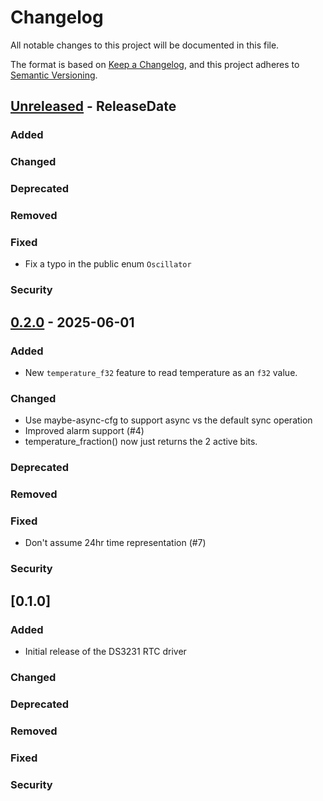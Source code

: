 # Changelog

All notable changes to this project will be documented in this file.

The format is based on [Keep a Changelog](https://keepachangelog.com/en/1.0.0/),
and this project adheres to [Semantic Versioning](https://semver.org/spec/v2.0.0.html).

<!-- next-header -->

## [Unreleased] - ReleaseDate

### Added

### Changed

### Deprecated

### Removed

### Fixed

- Fix a typo in the public enum `Oscillator`

### Security

## [0.2.0] - 2025-06-01

### Added

- New `temperature_f32` feature to read temperature as an `f32` value.

### Changed

- Use maybe-async-cfg to support async vs the default sync operation
- Improved alarm support (#4)
- temperature_fraction() now just returns the 2 active bits.

### Deprecated

### Removed

### Fixed

- Don't assume 24hr time representation (#7)

### Security

## [0.1.0]

### Added

- Initial release of the DS3231 RTC driver

### Changed

### Deprecated

### Removed

### Fixed

### Security

<!-- next-url -->
[Unreleased]: https://github.com/liebman/ds3231-rs/compare/v0.2.0...HEAD
[0.2.0]: https://github.com/liebman/ds3231-rs/compare/v0.1.0...v0.2.0
